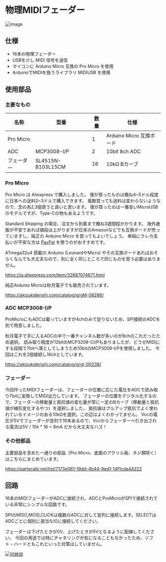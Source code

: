 # 物理MIDIフェーダー

![image](https://user-images.githubusercontent.com/51395778/147743945-fbfe72d6-1a85-4328-8d8c-9cd47f2d0f0b.png)

## 仕様

 - 16本の物理フェーダー
 - USBを介し MIDI 信号を送信
 - マイコンに Arduino Micro 互換の Pro Micro を使用
 - ArduinoでMIDIを扱うライブラリ MIDIUSB を使用

## 使用部品

### 主要なもの



|名称|型番|数量|仕様|
|--|--|--|--|
|Pro Micro||1|Arduino Micro 互換ボード|
|ADC|MCP3008-I/P|2|10bit 8ch ADC|
|フェーダー|SL4515N-B103L15CM|16|10kΩ Bカーブ|
 
 
 ### Pro Micro
 
 Pro Micro は Aliexpress で購入しました。 僕が買ったものは概ね4\~5ドル程度に日本への送料2\~3ドルで購入できます。
 複数買っても送料は変わらないようなので、念の為2,3個買うと良いと思います。 僕が買ったのは一番安いMicroUSBのモデルですが、Type-Cの物もあるようです。
 
 Standard Shipping の場合、注文から到着まで概ね3週間程かかります。
 海外通販が不安であれば値段は上がりますが日本のAmazonなどでも互換ボードが売っていますし、純正の Arduino Micro を買ってもよいでしょう。
 単純にクレカ支払いが不安な方は [PayPal](https://www.paypal.com/jp/home) を使うのがおすすめです。
 
 ATmega32u4 搭載の Arduino (LeonardやMicro) やその互換ボードあればおそらくなんでも大丈夫なので、別に全く同じところで同じものを買う必要はありません。
 
 https://ja.aliexpress.com/item/32887074671.html

 純正Arduino Microは秋月電子でも販売されています。
 
 https://akizukidenshi.com/catalog/g/gM-08286/
 
 ### ADC MCP3008-I/P
 
 ProMicroにもADCは載っていますが4chのみで足りないため、SPI接続のADCを別で用意しました。
 
 秋月電子で手に入るADCの中で一番チャンネル数が多いのが8chのこれだったため選択。
 読み取り精度が12bitのMCP3208-CI/Pもありましたが、どうせMIDIにする段階で7bitへ落としてしまうため10bitのMCP3008-I/Pを使用しました。
 今回はこれを2個接続し16chとしています。
 
 https://akizukidenshi.com/catalog/g/gI-00238/
 
 ### フェーダー
 
 今回作ったMIDIフェーダーは、フェーダーの位置に応じた電圧をADCで読み取り7bitに変換してMIDI出力しています。
 フェーダーの位置をデジタル化するので、フェーダーの移動量と抵抗値の変化量が常に一定のBカーブ（移動量と抵抗値が線形変化するやつ）を選択しました。
 抵抗値はプルアップ抵抗でよく使われているイメージのある10kΩを選択。この辺はよくわかってません。
 Vccの電圧が5Vでフェーダーが並列で16本あるので、Vccからフェーダーへ引き出される電流は5V / 10k * 16 = 8mA だから大丈夫なハズ！
 
 
 ### その他部品
 
 主要部品を含めた一通りの部品（Pro Micro、底面のアクリル板、ネジ類除く）はこちらにまとめています。
 
 https://partscabi.net/list/7173e061-19dd-4b44-9ed1-14f1cda44222
 
 ## 回路
 
 16本のMIDIフェーダーがADCに接続され、ADCとProMicroがSPIで接続されている非常にシンプルな回路です。
 
 SPIのMISO,MOSI,CLICKは複数のADCに対して並列に接続します。SELECTはADCごとに個別に適当なIOに接続してください。
 
 フェーダーは下げたときが0V、上げたときが5Vとなるように配線してください。
 今回の用途では特にチャタリングが気になることもなかったため、ソフト・ハードともこれといった対策はしていません。
 
 ![回路図](https://user-images.githubusercontent.com/51395778/147753377-edf2ae95-63f7-48a4-be94-9bce4aa18aa7.png)


 
 
